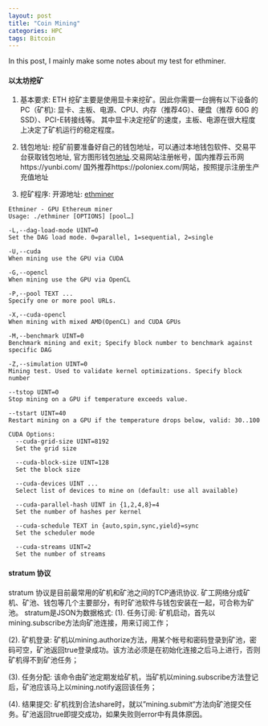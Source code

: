 ```yaml
---
layout: post
title: "Coin Mining"
categories: HPC
tags: Bitcoin
--- 
```


In this post, I mainly make some notes about my test for ethminer.




#### **以太坊挖矿**

1. 基本要求:
ETH 挖矿主要是使用显卡来挖矿。因此你需要一台拥有以下设备的PC（矿机):
显卡、主板、电源、CPU、内存（推荐4G）、硬盘（推荐 60G 的SSD）、PCI-E转接线等。
其中显卡决定挖矿的速度，主板、电源在很大程度上决定了矿机运行的稳定程度。


2. 钱包地址:
挖矿前要准备好自己的钱包地址，可以通过本地钱包软件、交易平台获取钱包地址, 官方图形钱包[地址]( https://github.com/ethereum/mist/releases).交易网站注册帐号，国内推荐云币网https://yunbi.com/
国外推荐https://poloniex.com/网站，按照提示注册生产充值地址

3. 挖矿程序:
开源地址: [ethminer](https://github.com/ethereum-mining/ethminer)

```
Ethminer - GPU Ethereum miner
Usage: ./ethminer [OPTIONS] [pool…]

-L,--dag-load-mode UINT=0   
Set the DAG load mode. 0=parallel, 1=sequential, 2=single

-U,--cuda                   
When mining use the GPU via CUDA

-G,--opencl                 
When mining use the GPU via OpenCL

-P,--pool TEXT ...          
Specify one or more pool URLs. 

-X,--cuda-opencl            
When mining with mixed AMD(OpenCL) and CUDA GPUs

-M,--benchmark UINT=0       
Benchmark mining and exit; Specify block number to benchmark against specific DAG

-Z,--simulation UINT=0      
Mining test. Used to validate kernel optimizations. Specify block number

--tstop UINT=0              
Stop mining on a GPU if temperature exceeds value.

--tstart UINT=40            
Restart mining on a GPU if the temperature drops below, valid: 30..100

CUDA Options:
  --cuda-grid-size UINT=8192  
  Set the grid size

  --cuda-block-size UINT=128  
  Set the block size

  --cuda-devices UINT ...     
  Select list of devices to mine on (default: use all available)

  --cuda-parallel-hash UINT in {1,2,4,8}=4
  Set the number of hashes per kernel

  --cuda-schedule TEXT in {auto,spin,sync,yield}=sync
  Set the scheduler mode

  --cuda-streams UINT=2       
  Set the number of streams
  ```

#### **stratum 协议**

stratum 协议是目前最常用的矿机和矿池之间的TCP通讯协议.
矿工网络分成矿机、矿池、钱包等几个主要部分，有时矿池软件与钱包安装在一起，可合称为矿池。
stratum是JSON为数据格式:
(1). 任务订阅:
矿机启动，首先以mining.subscribe方法向矿池连接，用来订阅工作；

(2). 矿机登录:
矿机以mining.authorize方法，用某个帐号和密码登录到矿池，密码可空，矿池返回true登录成功。该方法必须是在初始化连接之后马上进行，否则矿机得不到矿池任务；

(3). 任务分配:
该命令由矿池定期发给矿机，当矿机以mining.subscribe方法登记后，矿池应该马上以mining.notify返回该任务；

(4). 结果提交:
矿机找到合法share时，就以”mining.submit“方法向矿池提交任务。矿池返回true即提交成功，如果失败则error中有具体原因。